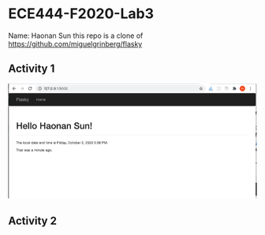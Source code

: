 # ECE444-F2020-Lab3
Name: Haonan Sun
this repo is a clone of
https://github.com/miguelgrinberg/flasky

## Activity 1
![alt text](https://github.com/Haonan12/ECE444-F2020-Lab3/blob/master/Activity1.png)

## Activity 2
